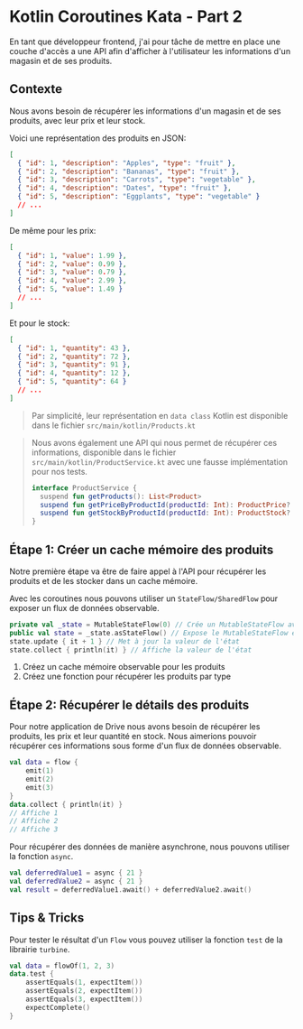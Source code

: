 # Kotlin Coroutines Kata - Part 2

En tant que développeur frontend,
j'ai pour tâche de mettre en place une couche d'accès a une API
afin d'afficher à l'utilisateur les informations d'un magasin et de ses produits.

## Contexte

Nous avons besoin de récupérer les informations d'un magasin et de ses produits, avec leur prix et leur stock.

Voici une représentation des produits en JSON:

```json
[
  { "id": 1, "description": "Apples", "type": "fruit" },
  { "id": 2, "description": "Bananas", "type": "fruit" },
  { "id": 3, "description": "Carrots", "type": "vegetable" },
  { "id": 4, "description": "Dates", "type": "fruit" },
  { "id": 5, "description": "Eggplants", "type": "vegetable" }
  // ...
]
```

De même pour les prix:

```json
[
  { "id": 1, "value": 1.99 },
  { "id": 2, "value": 0.99 },
  { "id": 3, "value": 0.79 },
  { "id": 4, "value": 2.99 },
  { "id": 5, "value": 1.49 }
  // ...
]
```

Et pour le stock:

```json
[
  { "id": 1, "quantity": 43 },
  { "id": 2, "quantity": 72 },
  { "id": 3, "quantity": 91 },
  { "id": 4, "quantity": 12 },
  { "id": 5, "quantity": 64 }
  // ...
]
```

> Par simplicité, leur représentation en `data class` Kotlin est disponible dans le fichier `src/main/kotlin/Products.kt`

> Nous avons également une API qui nous permet de récupérer ces informations, disponible dans le fichier `src/main/kotlin/ProductService.kt` avec une fausse implémentation pour nos tests.
> ```kotlin
> interface ProductService {
>   suspend fun getProducts(): List<Product>
>   suspend fun getPriceByProductId(productId: Int): ProductPrice?
>   suspend fun getStockByProductId(productId: Int): ProductStock?
> }
> ```

## Étape 1: Créer un cache mémoire des produits

Notre première étape va être de faire appel à l'API pour récupérer les produits et de les stocker dans un cache mémoire.

Avec les coroutines nous pouvons utiliser un `StateFlow/SharedFlow` pour exposer un flux de données observable.

```kotlin
private val _state = MutableStateFlow(0) // Crée un MutableStateFlow avec une valeur initiale de 0
public val state = _state.asStateFlow() // Expose le MutableStateFlow en tant que StateFlow
state.update { it + 1 } // Met à jour la valeur de l'état
state.collect { println(it) } // Affiche la valeur de l'état
```

1. Créez un cache mémoire observable pour les produits
2. Créez une fonction pour récupérer les produits par type

## Étape 2: Récupérer le détails des produits

Pour notre application de Drive nous avons besoin de récupérer les produits, les prix et leur quantité en stock.
Nous aimerions pouvoir récupérer ces informations sous forme d'un flux de données observable.

```kotlin
val data = flow {
    emit(1)
    emit(2)
    emit(3)
}
data.collect { println(it) } 
// Affiche 1
// Affiche 2
// Affiche 3
```

Pour récupérer des données de manière asynchrone, nous pouvons utiliser la fonction `async`.

```kotlin
val deferredValue1 = async { 21 }
val deferredValue2 = async { 21 }
val result = deferredValue1.await() + deferredValue2.await()
```

## Tips & Tricks

Pour tester le résultat d'un `Flow` vous pouvez utiliser la fonction `test` de la librairie `turbine`.

```kotlin
val data = flowOf(1, 2, 3)
data.test {
    assertEquals(1, expectItem())
    assertEquals(2, expectItem())
    assertEquals(3, expectItem())
    expectComplete()
}
```
